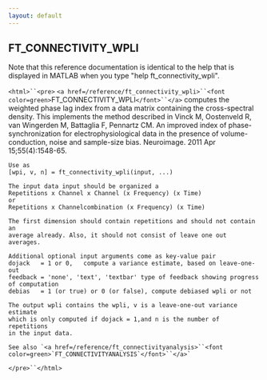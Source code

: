 ```yaml
---
layout: default
---
```


##  FT_CONNECTIVITY_WPLI

Note that this reference documentation is identical to the help that is displayed in MATLAB when you type "help ft_connectivity_wpli".

`<html>``<pre>`
    `<a href=/reference/ft_connectivity_wpli>``<font color=green>`FT_CONNECTIVITY_WPLI`</font>``</a>` computes the weighted phase lag index from a data matrix
    containing the cross-spectral density. This implements the method described in
    Vinck M, Oostenveld R, van Wingerden M, Battaglia F, Pennartz CM. An improved index
    of phase-synchronization for electrophysiological data in the presence of
    volume-conduction, noise and sample-size bias. Neuroimage. 2011 Apr
    15;55(4):1548-65.
 
    Use as
    [wpi, v, n] = ft_connectivity_wpli(input, ...)
 
    The input data input should be organized a
    Repetitions x Channel x Channel (x Frequency) (x Time)
    or
    Repetitions x Channelcombination (x Frequency) (x Time)
 
    The first dimension should contain repetitions and should not contain an
    average already. Also, it should not consist of leave one out averages.
 
    Additional optional input arguments come as key-value pair
    dojack   = 1 or 0,   compute a variance estimate, based on leave-one-out
    feedback = 'none', 'text', 'textbar' type of feedback showing progress of computation
    debias   = 1 (or true) or 0 (or false), compute debiased wpli or not
 
    The output wpli contains the wpli, v is a leave-one-out variance estimate
    which is only computed if dojack = 1,and n is the number of repetitions
    in the input data.
 
    See also `<a href=/reference/ft_connectivityanalysis>``<font color=green>`FT_CONNECTIVITYANALYSIS`</font>``</a>`
`</pre>``</html>`


